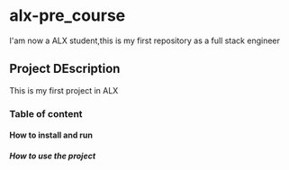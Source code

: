 # alx-pre_course
I'am now a ALX student,this is my first repository as a full stack engineer 
## Project DEscription
This is my first project in ALX
### Table of content
#### How to install and run
##### How to use the project

